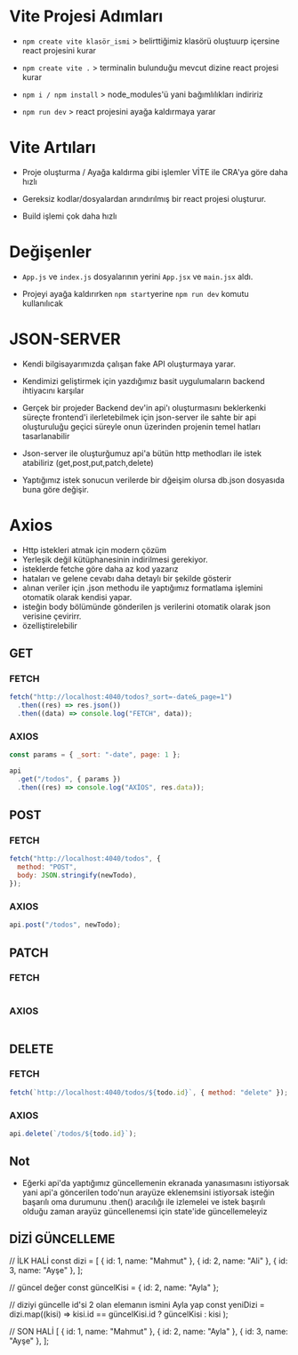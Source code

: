 # Vite Projesi Adımları

- `npm create vite klasör_ismi` > belirttiğimiz klasörü oluştuurp içersine react projesini kurar

- `npm create vite .` > terminalin bulunduğu mevcut dizine react projesi kurar

- `npm i / npm install` > node_modules'ü yani bağımlılıkları indiririz

- `npm run dev` > react projesini ayağa kaldırmaya yarar

# Vite Artıları

- Proje oluşturma / Ayağa kaldırma gibi işlemler VİTE ile CRA'ya göre daha hızlı

- Gereksiz kodlar/dosyalardan arındırılmış bir react projesi oluşturur.

- Build işlemi çok daha hızlı

# Değişenler

- `App.js` ve `index.js` dosyalarının yerini `App.jsx` ve `main.jsx` aldı.

- Projeyi ayağa kaldırırken `npm start`yerine `npm run dev` komutu kullanılıcak

# JSON-SERVER

- Kendi bilgisayarımızda çalışan fake API oluşturmaya yarar.

- Kendimizi geliştirmek için yazdığımız basit uygulumaların backend ihtiyacını karşılar

- Gerçek bir projeder Backend dev'in api'ı oluşturmasını beklerkenki süreçte frontend'i ilerletebilmek için json-server ile sahte bir api oluşturuluğu geçici süreyle onun üzerinden projenin temel hatları tasarlanabilir

- Json-server ile oluşturğumuz api'a bütün http methodları ile istek atabiliriz (get,post,put,patch,delete)

- Yaptığımız istek sonucun verilerde bir dğeişim olursa db.json dosyasıda buna göre değişir.

# Axios

- Http istekleri atmak için modern çözüm
- Yerleşik değil kütüphanesinin indirilmesi gerekiyor.
- isteklerde fetche göre daha az kod yazarız
- hataları ve gelene cevabı daha detaylı bir şekilde gösterir
- alınan veriler için .json methodu ile yaptığımız formatlama işlemini otomatik olarak kendisi yapar.
- isteğin body bölümünde gönderilen js verilerini otomatik olarak json verisine çevirirr.
- özelliştirelebilir

## GET

### FETCH

```js
fetch("http://localhost:4040/todos?_sort=-date&_page=1")
  .then((res) => res.json())
  .then((data) => console.log("FETCH", data));
```

### AXIOS

```js
const params = { _sort: "-date", page: 1 };

api
  .get("/todos", { params })
  .then((res) => console.log("AXİOS", res.data));
```

## POST

### FETCH

```js
fetch("http://localhost:4040/todos", {
  method: "POST",
  body: JSON.stringify(newTodo),
});
```

### AXIOS

```js
api.post("/todos", newTodo);
```

## PATCH

### FETCH

```js

```

### AXIOS

```js

```

## DELETE

### FETCH

```js
fetch(`http://localhost:4040/todos/${todo.id}`, { method: "delete" });
```

### AXIOS

```js
api.delete(`/todos/${todo.id}`);
```

## Not

- Eğerki api'da yaptığımız güncellemenin ekranada yanasımasını istiyorsak yani api'a göncerilen todo'nun arayüze eklenemsini istiyorsak isteğin başarılı oma durumunu .then() aracılığı ile izlemelei ve istek başırılı olduğu zaman arayüz güncellenemsi için state'ide güncellemeleyiz

## DİZİ GÜNCELLEME

// İLK HALİ
const dizi = [
{ id: 1, name: "Mahmut" },
{ id: 2, name: "Ali" },
{ id: 3, name: "Ayşe" },
];

// güncel değer
const güncelKisi = { id: 2, name: "Ayla" };

// diziyi güncelle id'si 2 olan elemanın ismini Ayla yap
const yeniDizi = dizi.map((kisi) =>
kisi.id == güncelKisi.id ? güncelKisi : kisi
);

// SON HALİ
[
{ id: 1, name: "Mahmut" },
{ id: 2, name: "Ayla" },
{ id: 3, name: "Ayşe" },
];
